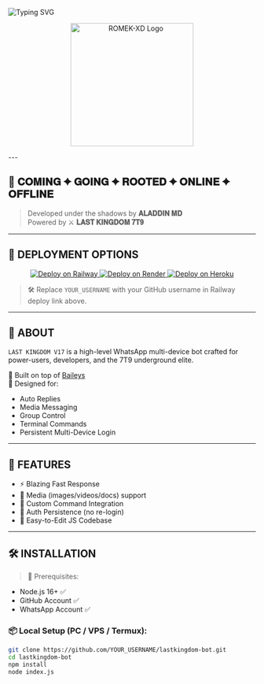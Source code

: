 ![Typing SVG](https://readme-typing-svg.demolab.com?font=Ribeye&size=50&pause=1000&color=3F00FF&center=true&width=900&height=100&lines=𝐑𝐎𝐌𝐄𝐊%20-𝐗𝐃;%20𝗠𝗨𝗟𝗧𝗜-𝗗𝗘𝗩𝗜𝗖𝗘%20𝗪𝗛𝗔𝗧𝗦𝗔𝗣𝗣%20𝗕𝗢𝗧;%20𝗗𝗘𝗩𝗘𝗟𝗢𝗣𝗘𝗗%20𝗕𝗬%20𝐑𝐎𝐌𝐄𝐊%20𝐗𝐃..💖)
<p align="center"> 
<p align="center">
  <img src="https://files.catbox.moe/bq0drb.jpg" width="250" alt="ROMEK-XD Logo"/>
</p>
---



## 🔴 𝐂𝐎𝐌𝐈𝐍𝐆 ✦ 𝐆𝐎𝐈𝐍𝐆 ✦ 𝐑𝐎𝐎𝐓𝐄𝐃 ✦ 𝐎𝐍𝐋𝐈𝐍𝐄 ✦ 𝐎𝐅𝐅𝐋𝐈𝐍𝐄

> Developed under the shadows by **𝐀𝐋𝐀𝐃𝐃𝐈𝐍 𝐌𝐃**  
> Powered by ⚔️ **𝐋𝐀𝐒𝐓 𝐊𝐈𝐍𝐆𝐃𝐎𝐌 𝟕𝐓𝟗**

---

## 🚀 DEPLOYMENT OPTIONS

<p align="center">
  <a href="https://railway.app/new/template?templateRepo=https://github.com/YOUR_USERNAME/lastkingdom-bot">
    <img src="https://img.shields.io/badge/Deploy%20to-Railway-000000?style=for-the-badge&logo=railway&logoColor=white" alt="Deploy on Railway">
  </a>
  <a href="https://render.com">
    <img src="https://img.shields.io/badge/Deploy%20to-Render-550055?style=for-the-badge&logo=render&logoColor=white" alt="Deploy on Render">
  </a>
  <a href="https://heroku.com">
    <img src="https://img.shields.io/badge/Deploy%20to-Heroku-7A3EBD?style=for-the-badge&logo=heroku&logoColor=white" alt="Deploy on Heroku">
  </a>
</p>

> 🛠 Replace `YOUR_USERNAME` with your GitHub username in Railway deploy link above.

---

## 👑 ABOUT

`LAST KINGDOM V17` is a high-level WhatsApp multi-device bot crafted for power-users, developers, and the 7T9 underground elite.

🧠 Built on top of [Baileys](https://github.com/WhiskeySockets/Baileys)  
🎯 Designed for:

- Auto Replies
- Media Messaging
- Group Control
- Terminal Commands
- Persistent Multi-Device Login

---

## 🧪 FEATURES

- ⚡ Blazing Fast Response
- 📸 Media (images/videos/docs) support
- 🧠 Custom Command Integration
- 🔐 Auth Persistence (no re-login)
- 🤖 Easy-to-Edit JS Codebase

---

## 🛠️ INSTALLATION

> 🔧 Prerequisites:
- Node.js 16+ ✅
- GitHub Account ✅
- WhatsApp Account ✅

### 📦 Local Setup (PC / VPS / Termux):

```bash
git clone https://github.com/YOUR_USERNAME/lastkingdom-bot.git
cd lastkingdom-bot
npm install
node index.js
